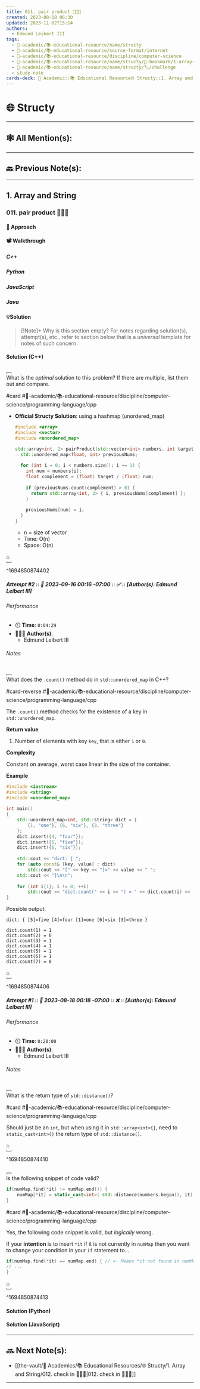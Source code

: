 ```yaml
---
title: 011. pair product 👨🏽‍💻
created: 2023-08-18 06:30
updated: 2023-11-02T15:14
authors:
  - Edmund Leibert III
tags:
  - 🔴-academic/📚-educational-resource/name/structy
  - 🔴-academic/📚-educational-resource/source-format/internet
  - 🔴-academic/📚-educational-resource/discipline/computer-science
  - 🔴-academic/📚-educational-resource/name/structy/🔖-bookmark/1-array-and-string/011-pair-product-🧑🏽‍💻
  - 🔴-academic/📚-educational-resource/name/structy/🏷️/challenge
  - study-note
cards-deck: 🔴 Academic::📚 Educational Resource🌐 Structy::1. Array and String::011. pair product 🧑🏽‍💻
---
```


#  🌐 Structy

---

## 🕸️ All Mention(s): 

---

## 🔙 Previous Note(s):

---

## 1. Array and String

### **011. pair product 👨🏽‍💻**

#### 🧭 Approach

#### 📽️ Walkthrough

##### C++

##### Python

##### JavaScript

##### Java

#### 💡Solution

> [!Note]+ Why is this section empty?
> For notes regarding solution(s), attempt(s), etc., refer to section below that is a _universal_ template for notes of such concern.


#### Solution (C++)

﹇<br>
What is the _optimal_ solution to this problem? If there are multiple, list them out and compare.

#card  #🔴-academic/📚-educational-resource/discipline/computer-science/programming-language/cpp

- **Official Structy Solution**: using a hashmap (unordered_map)

	```cpp
	#include <array>
	#include <vector>
	#include <unordered_map>
	
	std::array<int, 2> pairProduct(std::vector<int> numbers, int target) {
	  std::unordered_map<float, int> previousNums;
	  
	  for (int i = 0; i < numbers.size(); i += 1) {
	    int num = numbers[i];
	    float complement = (float) target / (float) num;
	    
	    if (previousNums.count(complement) > 0) {
	      return std::array<int, 2> { i, previousNums[complement] };
	    }
	    
	    previousNums[num] = i;
	  }
	}
	```

	- n = size of vector
	- Time: O(n)
	- Space: O(n)

⌂
<br>﹈<br>^1694850874402




##### Attempt #2 :: 📆 2023-09-16 00:16 -07:00 :: ✅ :: \[Author(s): Edmund Leibert III\]

###### Performance

- ⏲️ **Time**: `0:04:29`
- 🧔🏽‍♂️ **Author(s)**:
	- Edmund Leibert III

###### Notes

﹇<br>
What does the `.count()` method do in `std::unordered_map` in C++? 

#card-reverse #🔴-academic/📚-educational-resource/discipline/computer-science/programming-language/cpp 

The <span class="spoiler">`.count()`</span> method checks for the existence of a key in `std::unordered_map`.

**Return value**

1. Number of elements with key `key`, that is either `1` or ​`0`​.

**Complexity**

Constant on average, worst case linear in the size of the container.

**Example**

```cpp
#include <iostream>
#include <string>
#include <unordered_map>
 
int main()
{
    std::unordered_map<int, std::string> dict = {
        {1, "one"}, {6, "six"}, {3, "three"}
    };
    dict.insert({4, "four"});
    dict.insert({5, "five"});
    dict.insert({6, "six"});
 
    std::cout << "dict: { ";
    for (auto const& [key, value] : dict)
        std::cout << "[" << key << "]=" << value << " ";
    std::cout << "}\n\n";
 
    for (int i{1}; i != 8; ++i)
        std::cout << "dict.count(" << i << ") = " << dict.count(i) << '\n';
}
```

Possible output:

```
dict: { [5]=five [4]=four [1]=one [6]=six [3]=three }
 
dict.count(1) = 1
dict.count(2) = 0
dict.count(3) = 1
dict.count(4) = 1
dict.count(5) = 1
dict.count(6) = 1
dict.count(7) = 0
```

⌂
<br>﹈<br>^1694850874406



##### Attempt #1 :: 📆 2023-08-18 00:18 -07:00 :: ❌ :: \[Author(s): Edmund Leibert III\]

###### Performance

- ⏲️ **Time**: `0:20:00`
- 🧔🏽‍♂️ **Author(s)**:
	- Edmund Leibert III

###### Notes

﹇<br>
What is the return type of `std::distance()`? 

#card  #🔴-academic/📚-educational-resource/discipline/computer-science/programming-language/cpp

Should just be an `int`, but when using it in `std::array<int>{}`, need to `static_cast<int>()` the return type of `std::distance()`.

⌂
<br>﹈<br>^1694850874410



﹇<br>
Is the following snippet of code valid? 

```cpp
if(numMap.find(*it) != numMap.end()) {
	numMap[*it] = static_cast<int>( std::distance(numbers.begin(), it) );
}
```

#card  #🔴-academic/📚-educational-resource/discipline/computer-science/programming-language/cpp

Yes, the following code snippet is valid, but *logically* wrong.

If your **intention** is to insert `*it` if it is not currently in `numMap` then you want to change your condition in your `if` statement to…

```cpp
if(numMap.find(*it) == numMap.end) { // <- Means *it not found in numMap
// ...
}
```

⌂
<br>﹈<br>^1694850874413



#### Solution (Python)

#### Solution (JavaScript)


---

## 🔜 Next Note(s):
- [[the-vault/🔴 Academics/📚 Educational Resources/🌐 Structy/1. Array and String/012. check in 👨🏻‍🏫|012. check in 👨🏻‍🏫]]

---



